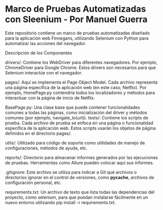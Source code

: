 # Marco de Pruebas Automatizadas con Sleenium - Por Manuel Guerra

Este repositorio contiene un marco de pruebas automatizadas diseñado para la aplicación web Finnegans, utilizando Selenium con Python para automatizar las acciones del navegador.

Descripción de los Componentes

drivers/: Contiene los WebDriver para diferentes navegadores. Por ejemplo, ChromeDriver para Google Chrome. Estos drivers son necesarios para que Selenium interactúe con el navegador.

pages/: Aquí se implementa el Page Object Model. Cada archivo representa una página específica de la aplicación web (en este caso, Netflix). Por ejemplo, HomePage.py contendría todos los localizadores y métodos para interactuar con la página de inicio de Netflix.

BasePage.py: Una clase base que puede contener funcionalidades comunes a todas las páginas, como inicialización del driver y métodos comunes (por ejemplo, navigate_to(url)).
tests/: Contiene los scripts de prueba. Cada archivo de prueba se enfoca en una página o funcionalidad específica de la aplicación web. Estos scripts usarán los objetos de página definidos en el directorio pages/.

utils/: Utilizado para código de soporte como utilidades de manejo de configuraciones, métodos de ayuda, etc.

reports/: Directorio para almacenar informes generados por las ejecuciones de pruebas. Herramientas como Allure pueden colocar aquí sus informes.

.gitignore: Este archivo se utiliza para indicar a Git qué archivos o directorios ignorar en el control de versiones, como __pycache__, archivos de configuración personal, etc.

requirements.txt: Un archivo de texto que lista todas las dependencias del proyecto, como selenium, para que puedan instalarse fácilmente en un nuevo entorno utilizando pip install -r requirements.txt.
